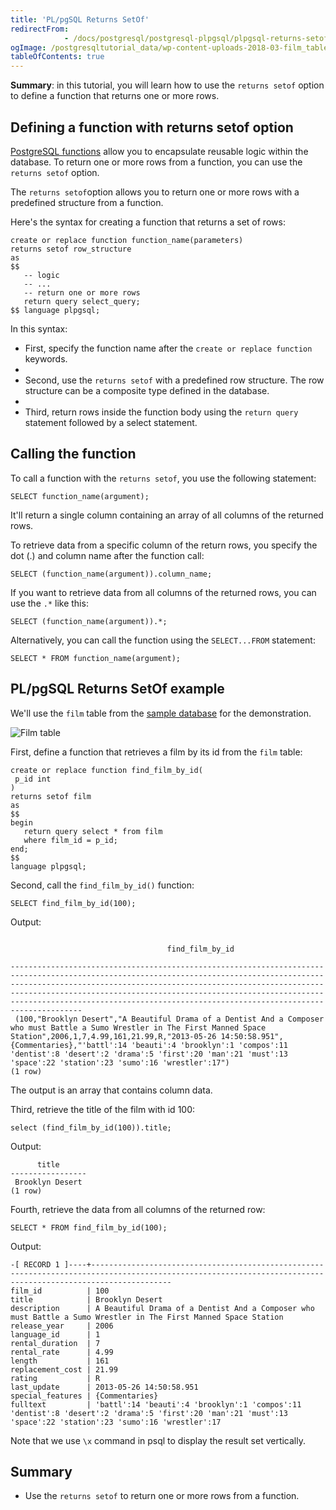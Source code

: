 ```yaml
---
title: 'PL/pgSQL Returns SetOf'
redirectFrom: 
            - /docs/postgresql/postgresql-plpgsql/plpgsql-returns-setof
ogImage: /postgresqltutorial_data/wp-content-uploads-2018-03-film_table.png
tableOfContents: true
---
```



**Summary**: in this tutorial, you will learn how to use the `returns setof` option to define a function that returns one or more rows.

## Defining a function with returns setof option

[PostgreSQL functions](/docs/postgresql/postgresql-plpgsql/postgresql-create-function) allow you to encapsulate reusable logic within the database. To return one or more rows from a function, you can use the `returns setof` option.

The `returns setof`option allows you to return one or more rows with a predefined structure from a function.

Here's the syntax for creating a function that returns a set of rows:

```
create or replace function function_name(parameters)
returns setof row_structure
as
$$
   -- logic
   -- ...
   -- return one or more rows
   return query select_query;
$$ language plpgsql;
```

In this syntax:

- First, specify the function name after the `create or replace function` keywords.
-
- Second, use the `returns setof` with a predefined row structure. The row structure can be a composite type defined in the database.
-
- Third, return rows inside the function body using the `return query` statement followed by a select statement.

## Calling the function

To call a function with the `returns setof`, you use the following statement:

```
SELECT function_name(argument);
```

It'll return a single column containing an array of all columns of the returned rows.

To retrieve data from a specific column of the return rows, you specify the dot (.) and column name after the function call:

```
SELECT (function_name(argument)).column_name;
```

If you want to retrieve data from all columns of the returned rows, you can use the `.*` like this:

```
SELECT (function_name(argument)).*;
```

Alternatively, you can call the function using the `SELECT...FROM` statement:

```
SELECT * FROM function_name(argument);
```

## PL/pgSQL Returns SetOf example

We'll use the `film` table from the [sample database](/docs/postgresql/postgresql-getting-started/postgresql-sample-database) for the demonstration.

![Film table](/postgresqltutorial_data/wp-content-uploads-2018-03-film_table.png)

First, define a function that retrieves a film by its id from the `film` table:

```
create or replace function find_film_by_id(
 p_id int
)
returns setof film
as
$$
begin
   return query select * from film
   where film_id = p_id;
end;
$$
language plpgsql;
```

Second, call the `find_film_by_id()` function:

```
SELECT find_film_by_id(100);
```

Output:

```

                                   find_film_by_id

------------------------------------------------------------------------------------------------------------------------------------------------------------------------------------------------------------------------------------------------------------------------------------------------------------------------------------------------------------------------------
 (100,"Brooklyn Desert","A Beautiful Drama of a Dentist And a Composer who must Battle a Sumo Wrestler in The First Manned Space Station",2006,1,7,4.99,161,21.99,R,"2013-05-26 14:50:58.951",{Commentaries},"'battl':14 'beauti':4 'brooklyn':1 'compos':11 'dentist':8 'desert':2 'drama':5 'first':20 'man':21 'must':13 'space':22 'station':23 'sumo':16 'wrestler':17")
(1 row)
```

The output is an array that contains column data.

Third, retrieve the title of the film with id 100:

```
select (find_film_by_id(100)).title;
```

Output:

```
      title
-----------------
 Brooklyn Desert
(1 row)
```

Fourth, retrieve the data from all columns of the returned row:

```
SELECT * FROM find_film_by_id(100);
```

Output:

```
-[ RECORD 1 ]----+--------------------------------------------------------------------------------------------------------------------------------------------------------------
film_id          | 100
title            | Brooklyn Desert
description      | A Beautiful Drama of a Dentist And a Composer who must Battle a Sumo Wrestler in The First Manned Space Station
release_year     | 2006
language_id      | 1
rental_duration  | 7
rental_rate      | 4.99
length           | 161
replacement_cost | 21.99
rating           | R
last_update      | 2013-05-26 14:50:58.951
special_features | {Commentaries}
fulltext         | 'battl':14 'beauti':4 'brooklyn':1 'compos':11 'dentist':8 'desert':2 'drama':5 'first':20 'man':21 'must':13 'space':22 'station':23 'sumo':16 'wrestler':17
```

Note that we use `\x` command in psql to display the result set vertically.

## Summary

- Use the `returns setof` to return one or more rows from a function.

